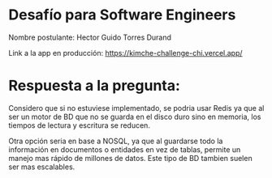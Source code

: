 # Desafío para Software Engineers

Nombre postulante: Hector Guido Torres Durand

Link a la app en producción: https://kimche-challenge-chi.vercel.app/


# Respuesta a la pregunta:

Considero que si no estuviese implementado, se podria usar Redis ya que al ser un motor de BD que no se guarda en el disco duro sino en memoria, los tiempos de lectura y escritura se reducen.

Otra opción seria en base a NOSQL, ya que al guardarse todo la información en documentos o entidades en
vez de tablas, permite un manejo mas rápido de millones de datos. Este tipo de BD tambien suelen ser mas
escalables.



